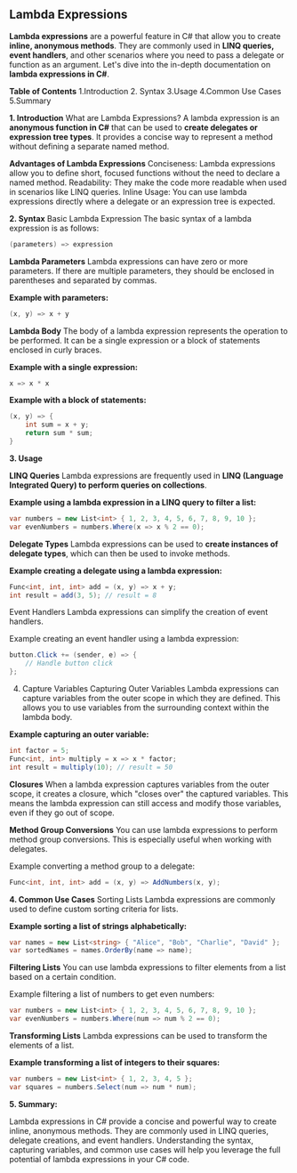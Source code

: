 
## Lambda Expressions

**Lambda expressions** are a powerful feature in C# that allow you to create **inline, anonymous methods**. They are commonly used in **LINQ queries, event handlers**, and other scenarios where you need to pass a delegate or function as an argument. Let's dive into the in-depth documentation on **lambda expressions in C#**.

**Table of Contents**
1.Introduction
2. Syntax
3.Usage
4.Common Use Cases
5.Summary

**1. Introduction**
What are Lambda Expressions?
A lambda expression is an **anonymous function in C#** that can be used to **create delegates or expression tree types**. It provides a concise way to represent a method without defining a separate named method.

**Advantages of Lambda Expressions**
Conciseness: Lambda expressions allow you to define short, focused functions without the need to declare a named method.
Readability: They make the code more readable when used in scenarios like LINQ queries.
Inline Usage: You can use lambda expressions directly where a delegate or an expression tree is expected.

**2. Syntax**
Basic Lambda Expression
The basic syntax of a lambda expression is as follows:

```csharp
(parameters) => expression
```
**Lambda Parameters**
Lambda expressions can have zero or more parameters. If there are multiple parameters, they should be enclosed in parentheses and separated by commas.

**Example with parameters:**

```csharp
(x, y) => x + y
```
**Lambda Body**
The body of a lambda expression represents the operation to be performed. It can be a single expression or a block of statements enclosed in curly braces.

**Example with a single expression:**

```csharp
x => x * x
```
**Example with a block of statements:**

```csharp
(x, y) => {
    int sum = x + y;
    return sum * sum;
}
```
**3. Usage**

**LINQ Queries**
Lambda expressions are frequently used in **LINQ (Language Integrated Query) to perform queries on collections**.

**Example using a lambda expression in a LINQ query to filter a list:**

```csharp
var numbers = new List<int> { 1, 2, 3, 4, 5, 6, 7, 8, 9, 10 };
var evenNumbers = numbers.Where(x => x % 2 == 0);
```
**Delegate Types**
Lambda expressions can be used to **create instances of delegate types**, which can then be used to invoke methods.

**Example creating a delegate using a lambda expression:**

```csharp
Func<int, int, int> add = (x, y) => x + y;
int result = add(3, 5); // result = 8
```
Event Handlers
Lambda expressions can simplify the creation of event handlers.

Example creating an event handler using a lambda expression:

```csharp
button.Click += (sender, e) => {
    // Handle button click
};
```
4. Capture Variables
Capturing Outer Variables
Lambda expressions can capture variables from the outer scope in which they are defined. This allows you to use variables from the surrounding context within the lambda body.

**Example capturing an outer variable:**

```csharp
int factor = 5;
Func<int, int> multiply = x => x * factor;
int result = multiply(10); // result = 50
```
**Closures**
When a lambda expression captures variables from the outer scope, it creates a closure, which "closes over" the captured variables. This means the lambda expression can still access and modify those variables, even if they go out of scope.

**Method Group Conversions**
You can use lambda expressions to perform method group conversions. This is especially useful when working with delegates.

Example converting a method group to a delegate:

```csharp
Func<int, int, int> add = (x, y) => AddNumbers(x, y);
```
**4. Common Use Cases**
Sorting Lists
Lambda expressions are commonly used to define custom sorting criteria for lists.

**Example sorting a list of strings alphabetically:**

```csharp
var names = new List<string> { "Alice", "Bob", "Charlie", "David" };
var sortedNames = names.OrderBy(name => name);
```
**Filtering Lists**
You can use lambda expressions to filter elements from a list based on a certain condition.

Example filtering a list of numbers to get even numbers:

```csharp
var numbers = new List<int> { 1, 2, 3, 4, 5, 6, 7, 8, 9, 10 };
var evenNumbers = numbers.Where(num => num % 2 == 0);
```
**Transforming Lists**
Lambda expressions can be used to transform the elements of a list.

**Example transforming a list of integers to their squares:**

```csharp
var numbers = new List<int> { 1, 2, 3, 4, 5 };
var squares = numbers.Select(num => num * num);
```
**5. Summary:**
   
Lambda expressions in C# provide a concise and powerful way to create inline, anonymous methods. They are commonly used in LINQ queries, delegate creations, and event handlers. Understanding the syntax, capturing variables, and common use cases will help you leverage the full potential of lambda expressions in your C# code.
